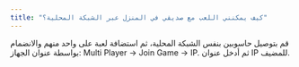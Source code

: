 ```yaml
---
title: "كيف يمكنني اللعب مع صديقي في المنزل عبر الشبكة المحلية؟"
---
```


قم بتوصيل حاسوبين بنفس الشبكة المحلية، ثم استضافة لعبة على واحد منهم والانضمام بواسطة عنوان الجهاز: Multi Player → Join Game → IP. ثم أدخل عنوان IP للمضيف.

